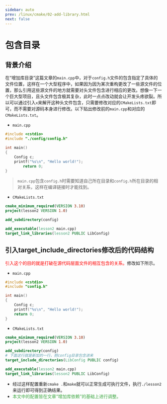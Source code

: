 ```yaml
---
sidebar: auto
prev: /linux/cmake/02-add-library.html
next: false
---
```

# 包含目录
## 背景介绍
在“增加库目录”这篇文章的`main.cpp`中，对于`config.h`文件的包含指定了具体的文件位置，这样在一个大型程序中，如果因为因为某次重构更改了一些源文件的位置，那么引用这些源文件的地方就需要对头文件包含进行相应的更改。想像一下一个巨大型项目，且头文件包含极其复杂，此时一点点改动就会让开发头疼欲裂。所以可以通过引入`x`来解开这种头文件包含，只需要修改对应的`CMakeLists.txt`即可，而不需要对源码本身进行修改。以下贴出修改前的`main.cpp`和对应的`CMakeLists.txt`。
* `main.cpp`
```cpp
#include <cstdio>
#include "./config/config.h"

int main()
{
    Config c;
    printf("%s\n", "Hello world!");
        return 0;
}
```
> `main.cpp`包含`config.h`时需要知道自己所在目录和`config.h`所在目录的相对关系，这样在编译链接时才能找到。
* `CMakeLists.txt`
```cmake
cmake_minimum_required(VERSION 3.10)
project(lesson2 VERSION 1.0)

add_subdirectory(config)

add_executable(lesson2 main.cpp)
target_link_libraries(lesson2 PUBLIC LibConfig)
```
## 引入target_include_directories修改后的代码结构
<font color=#ff0000>引入这个的目的就是打破在源代码层面文件的相互包含的关系。</font>修改如下所示。
* `main.cpp`
```cpp
#include <cstdio>
#include "config.h"

int main()
{
    Config c;
    printf("%s\n", "Hello world!");
    return 0;
}
```

* `CMakeLists.txt`
```cmake
cmake_minimum_required(VERSION 3.10)
project(lesson2 VERSION 1.0)

add_subdirectory(config)
# 下面这行就是新加的一行，把config目录包含进来
target_include_directories(LibConfig PUBLIC config)

add_executable(lesson2 main.cpp)
target_link_libraries(lesson2 PUBLIC LibConfig)
```
* 经过这样配置重新`cmake .`和`make`就可以正常生成可执行文件，执行`./lesson2`来运行即可得到正确结果。
* <font color=#3da742>本文中的配置皆在文章“增加库依赖”的基础上进行调整。</font>